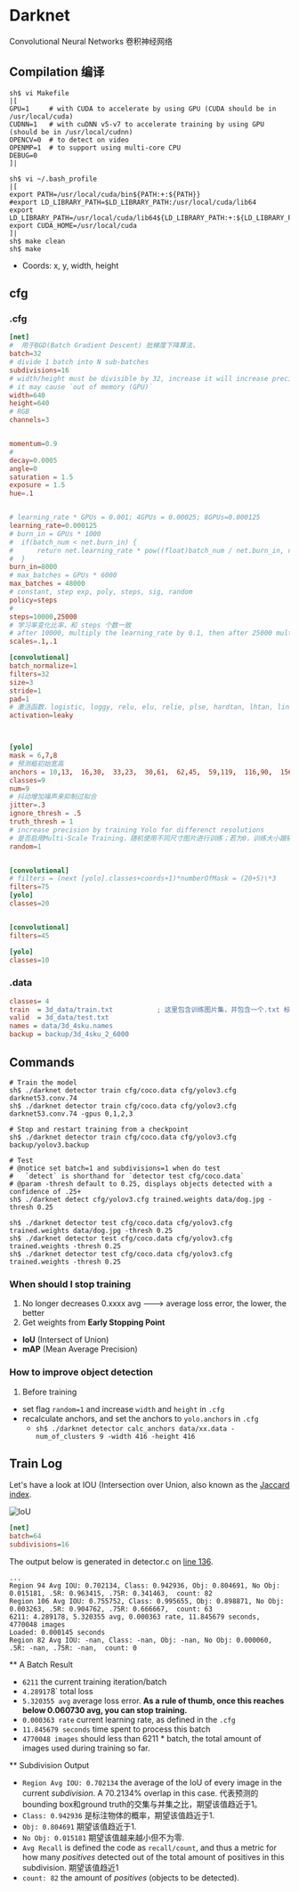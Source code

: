 # Darknet

Convolutional Neural Networks  卷积神经网络

## Compilation  编译

```shell
sh$ vi Makefile
|[
GPU=1     # with CUDA to accelerate by using GPU (CUDA should be in /usr/local/cuda)
CUDNN=1   # with cuDNN v5-v7 to accelerate training by using GPU (should be in /usr/local/cudnn)
OPENCV=0  # to detect on video
OPENMP=1  # to support using multi-core CPU
DEBUG=0
]|

sh$ vi ~/.bash_profile
|[
export PATH=/usr/local/cuda/bin${PATH:+:${PATH}}
#export LD_LIBRARY_PATH=$LD_LIBRARY_PATH:/usr/local/cuda/lib64
export LD_LIBRARY_PATH=/usr/local/cuda/lib64${LD_LIBRARY_PATH:+:${LD_LIBRARY_PATH}}
export CUDA_HOME=/usr/local/cuda
]|
sh$ make clean
sh$ make
```

* Coords: x, y, width, height

## cfg

### .cfg

 ```conf
[net]
#  用于BGD(Batch Gradient Descent) 批梯度下降算法，
batch=32
# divide 1 batch into N sub-batches
subdivisions=16
# width/height must be divisible by 32, increase it will increase precision
# it may cause `out of memory (GPU)`
width=640
height=640
# RGB
channels=3


momentum=0.9
# 
decay=0.0005
angle=0
saturation = 1.5
exposure = 1.5
hue=.1


# learning_rate * GPUs = 0.001; 4GPUs = 0.00025; 8GPUs=0.000125
learning_rate=0.000125
# burn_in = GPUs * 1000
#  if(batch_num < net.burn_in) {
#      return net.learning_rate * pow((float)batch_num / net.burn_in, net.power)
#  }
burn_in=8000
# max_batches = GPUs * 6000
max_batches = 48000
# constant, step exp, poly, steps, sig, random
policy=steps
# 
steps=10000,25000
# 学习率变化比率，和 steps 个数一致
# after 10000, multiply the learning_rate by 0.1, then after 25000 multiply again by 0.1
scales=.1,.1

[convolutional]
batch_normalize=1
filters=32
size=3
stride=1
pad=1
# 激活函数，logistic, loggy, relu, elu, relie, plse, hardtan, lhtan, linear, ramp, leaky, tanh, stair
activation=leaky



[yolo]
mask = 6,7,8
# 预测框初始宽高
anchors = 10,13,  16,30,  33,23,  30,61,  62,45,  59,119,  116,90,  156,198,  373,326
classes=9
num=9
# 抖动增加噪声来抑制过拟合
jitter=.3
ignore_thresh = .5
truth_thresh = 1
# increase precision by training Yolo for differenct resolutions
# 是否启用Multi-Scale Training，随机使用不同尺寸图片进行训练；若为0，训练大小跟输入大小一致
random=1


[convolutional]
# filters = (next [yolo].classes+coords+1)*numberOfMask = (20+5)\*3
filters=75
[yolo]
classes=20


[convolutional]
filters=45

[yolo]
classes=10
```

### .data

```ini
classes= 4
train  = 3d_data/train.txt           ; 这里包含训练图片集，并包含一个.txt 标注数据； 如 /tmp/a.jpg  ==> 表示同时包含 /tmp/a.jpg 和 annotation/tmp/a.txt
valid  = 3d_data/test.txt
names = data/3d_4sku.names
backup = backup/3d_4sku_2_6000
```

## Commands

```shell
# Train the model
sh$ ./darknet detector train cfg/coco.data cfg/yolov3.cfg darknet53.conv.74
sh$ ./darknet detector train cfg/coco.data cfg/yolov3.cfg darknet53.conv.74 -gpus 0,1,2,3

# Stop and restart training from a checkpoint
sh$ ./darknet detector train cfg/coco.data cfg/yolov3.cfg backup/yolov3.backup

# Test
# @notice set batch=1 and subdivisions=1 when do test
#   `detect` is shorthand for `detector test cfg/coco.data`
# @param -thresh default to 0.25, displays objects detected with a confidence of .25+
sh$ ./darknet detect cfg/yolov3.cfg trained.weights data/dog.jpg -thresh 0.25

sh$ ./darknet detector test cfg/coco.data cfg/yolov3.cfg trained.weights data/dog.jpg -thresh 0.25
sh$ ./darknet detector test cfg/coco.data cfg/yolov3.cfg trained.weights -thresh 0.25
sh$ ./darknet detector test cfg/coco.data cfg/yolov3.cfg trained.weights -thresh 0.25
```

### When should I stop training

1. No longer decreases 0.xxxx avg        --->  average loss error, the lower, the better
2. Get weights from **Early Stopping Point**

* **IoU** (Intersect of Union)
* **mAP** (Mean Average Precision)

### How to improve object detection

1. Before training
  * set flag `random=1` and increase `width` and `height` in `.cfg`
  * recalculate anchors, and set the anchors to `yolo.anchors` in `.cfg`
    * `sh$ ./darknet detector calc_anchors data/xx.data -num_of_clusters 9 -width 416 -height 416`

## Train Log

Let's have a look at IOU (Intersection over Union, also known as the [Jaccard index](https://en.wikipedia.org/wiki/Jaccard_index).

![IoU](https://timebutt.github.io/static/content/images/2017/06/Intersection_over_Union_-_visual_equation-1.png)


```cfg
[net]
batch=64
subdivisions=16
```

The output below is generated in detector.c on [line 136](https://github.com/pjreddie/darknet/blob/56d69e73aba37283ea7b9726b81afd2f79cd1134/examples/detector.c#L136).

```log
...
Region 94 Avg IOU: 0.702134, Class: 0.942936, Obj: 0.804691, No Obj: 0.015181, .5R: 0.963415, .75R: 0.341463,  count: 82
Region 106 Avg IOU: 0.755752, Class: 0.995655, Obj: 0.898871, No Obj: 0.003263, .5R: 0.904762, .75R: 0.666667,  count: 63
6211: 4.289178, 5.320355 avg, 0.000363 rate, 11.845679 seconds, 4770048 images
Loaded: 0.000145 seconds
Region 82 Avg IOU: -nan, Class: -nan, Obj: -nan, No Obj: 0.000060, .5R: -nan, .75R: -nan,  count: 0
```

** A Batch Result

* `6211` the current training iteration/batch
* `4.28917`8` total loss
* `5.320355 avg` average loss error. **As a rule of thumb, once this reaches below 0.060730 avg, you can stop training.**
* `0.000363 rate` current learning rate, as defined in the `.cfg`
* `11.845679 seconds` time spent to process this batch
* `4770048 images` should less than 6211 * batch, the total amount of images used during training so far.

** Subdivision Output

* `Region Avg IOU: 0.702134` the average of the IoU of every image in the current *subdivision*. A 70.2134% overlap in this case. 代表预测的bounding box和ground truth的交集与并集之比，期望该值趋近于1。
* `Class: 0.942936` 是标注物体的概率，期望该值趋近于1.
* `Obj: 0.804691` 期望该值趋近于1.
* `No Obj: 0.015181` 期望该值越来越小但不为零.
* `Avg Recall` is defined the code as `recall/count`, and thus a metric for how many *positives* detected out of the total amount of positives in this subdivision. 期望该值趋近1
* `count: 82` the amount of *positives* (objects to be detected).
